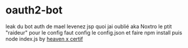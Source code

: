 # oauth2-bot
 leak du bot auth de mael levenez jsp quoi jai oublié aka Noxtro le ptit "raideur"
pour le config faut config le config.json et faire npm install puis node index.js
by [heaven x certif](https://discord.gg/certif)
